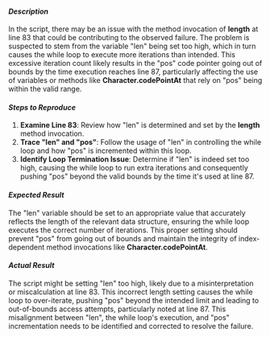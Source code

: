 ﻿#### ***Description***
In the script, there may be an issue with the method invocation of **length** at line 83 that could be contributing to the observed failure. The problem is suspected to stem from the variable "len" being set too high, which in turn causes the while loop to execute more iterations than intended. This excessive iteration count likely results in the "pos" code pointer going out of bounds by the time execution reaches line 87, particularly affecting the use of variables or methods like **Character.codePointAt** that rely on "pos" being within the valid range.
#### ***Steps to Reproduce***
1. **Examine Line 83**: Review how "len" is determined and set by the **length** method invocation.
1. **Trace "len" and "pos"**: Follow the usage of "len" in controlling the while loop and how "pos" is incremented within this loop.
1. **Identify Loop Termination Issue**: Determine if "len" is indeed set too high, causing the while loop to run extra iterations and consequently pushing "pos" beyond the valid bounds by the time it's used at line 87.
#### ***Expected Result***
The "len" variable should be set to an appropriate value that accurately reflects the length of the relevant data structure, ensuring the while loop executes the correct number of iterations. This proper setting should prevent "pos" from going out of bounds and maintain the integrity of index-dependent method invocations like **Character.codePointAt**.
#### ***Actual Result***
The script might be setting "len" too high, likely due to a misinterpretation or miscalculation at line 83. This incorrect length setting causes the while loop to over-iterate, pushing "pos" beyond the intended limit and leading to out-of-bounds access attempts, particularly noted at line 87. This misalignment between "len", the while loop's execution, and "pos" incrementation needs to be identified and corrected to resolve the failure.

